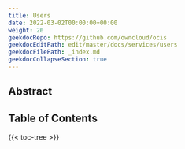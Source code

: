 ```yaml
---
title: Users
date: 2022-03-02T00:00:00+00:00
weight: 20
geekdocRepo: https://github.com/owncloud/ocis
geekdocEditPath: edit/master/docs/services/users
geekdocFilePath: _index.md
geekdocCollapseSection: true
---
```


## Abstract


## Table of Contents

{{< toc-tree >}}
